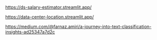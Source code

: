 https://ds-salary-estimator.streamlit.app/

https://data-center-location.streamlit.app/

https://medium.com/@farnaz.amiri/a-journey-into-text-classification-insights-ad25347a7d2c

